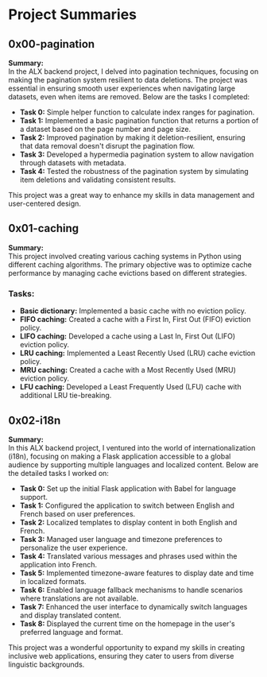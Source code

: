 # Project Summaries

## 0x00-pagination
**Summary:**  
In the ALX backend project, I delved into pagination techniques, focusing on making the pagination system resilient to data deletions. The project was essential in ensuring smooth user experiences when navigating large datasets, even when items are removed. Below are the tasks I completed:

- **Task 0:** Simple helper function to calculate index ranges for pagination.
- **Task 1:** Implemented a basic pagination function that returns a portion of a dataset based on the page number and page size.
- **Task 2:** Improved pagination by making it deletion-resilient, ensuring that data removal doesn't disrupt the pagination flow.
- **Task 3:** Developed a hypermedia pagination system to allow navigation through datasets with metadata.
- **Task 4:** Tested the robustness of the pagination system by simulating item deletions and validating consistent results.

This project was a great way to enhance my skills in data management and user-centered design.

## 0x01-caching
**Summary:**  
This project involved creating various caching systems in Python using different caching algorithms. The primary objective was to optimize cache performance by managing cache evictions based on different strategies.

### Tasks:
- **Basic dictionary:** Implemented a basic cache with no eviction policy.
- **FIFO caching:** Created a cache with a First In, First Out (FIFO) eviction policy.
- **LIFO caching:** Developed a cache using a Last In, First Out (LIFO) eviction policy.
- **LRU caching:** Implemented a Least Recently Used (LRU) cache eviction policy.
- **MRU caching:** Created a cache with a Most Recently Used (MRU) eviction policy.
- **LFU caching:** Developed a Least Frequently Used (LFU) cache with additional LRU tie-breaking.

## 0x02-i18n
**Summary:**  
In this ALX backend project, I ventured into the world of internationalization (i18n), focusing on making a Flask application accessible to a global audience by supporting multiple languages and localized content. Below are the detailed tasks I worked on:

- **Task 0:** Set up the initial Flask application with Babel for language support.
- **Task 1:** Configured the application to switch between English and French based on user preferences.
- **Task 2:** Localized templates to display content in both English and French.
- **Task 3:** Managed user language and timezone preferences to personalize the user experience.
- **Task 4:** Translated various messages and phrases used within the application into French.
- **Task 5:** Implemented timezone-aware features to display date and time in localized formats.
- **Task 6:** Enabled language fallback mechanisms to handle scenarios where translations are not available.
- **Task 7:** Enhanced the user interface to dynamically switch languages and display translated content.
- **Task 8:** Displayed the current time on the homepage in the user's preferred language and format.

This project was a wonderful opportunity to expand my skills in creating inclusive web applications, ensuring they cater to users from diverse linguistic backgrounds.

